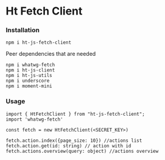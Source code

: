 # Ht Fetch Client

### Installation

`npm i ht-js-fetch-client`

Peer dependencies that are needed
```
npm i whatwg-fetch
npm i ht-js-client
npm i ht-js-utils
npm i underscore
npm i moment-mini
```

### Usage

```
import { HtFetchClient } from "ht-js-fetch-client";
import 'whatwg-fetch'

const fetch = new HtFetchClient(<SECRET_KEY>)

fetch.action.index({page_size: 10}) //actions list
fetch.action.get(id: string) // action with id
fetch.actions.overview(query: object) //actions overview
```
